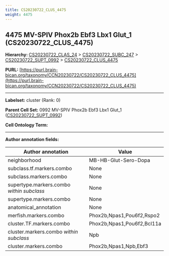 ```yaml
---
title: CS20230722_CLUS_4475
weight: 4475
---
```

## 4475 MV-SPIV Phox2b Ebf3 Lbx1 Glut_1 (CS20230722_CLUS_4475)
<b>Hierarchy: </b>
[CS20230722_CLAS_24](../CS20230722_CLAS_24) >
[CS20230722_SUBC_247](../CS20230722_SUBC_247) >
[CS20230722_SUPT_0992](../CS20230722_SUPT_0992) >
[CS20230722_CLUS_4475](../CS20230722_CLUS_4475)

**PURL:** [https://purl.brain-bican.org/taxonomy/CCN20230722/CS20230722_CLUS_4475](https://purl.brain-bican.org/taxonomy/CCN20230722/CS20230722_CLUS_4475)

---


**Labelset:** cluster (Rank: 0)

**Parent Cell Set:** 0992 MV-SPIV Phox2b Ebf3 Lbx1 Glut_1 ([CS20230722_SUPT_0992](../CS20230722_SUPT_0992))



**Cell Ontology Term:** 

[MARKER GENES.]: #


---

[TRANSFERRED ANNOTATIONS.]: #


[AUTHOR ANNOTATION FIELDS.]: #


**Author annotation fields:**

| Author annotation | Value |
|-------------------|-------|
|neighborhood|MB-HB-Glut-Sero-Dopa|
|subclass.tf.markers.combo|None|
|subclass.markers.combo|None|
|supertype.markers.combo _within subclass_|None|
|supertype.markers.combo|None|
|anatomical_annotation|None|
|merfish.markers.combo|Phox2b,Npas1,Pou6f2,Rspo2|
|cluster.TF.markers.combo|Phox2b,Npas1,Pou6f2,Bcl11a|
|cluster.markers.combo _within subclass_|Npb|
|cluster.markers.combo|Phox2b,Npas1,Npb,Ebf3|
